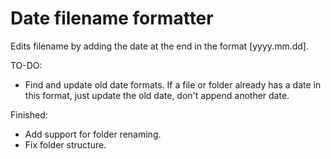 # Date filename formatter
Edits filename by adding the date at the end in the format [yyyy.mm.dd].

TO-DO:
* Find and update old date formats. If a file or folder already has a date in this format, just update the old date, don't append another date.

Finished:
* Add support for folder renaming.
* Fix folder structure.
